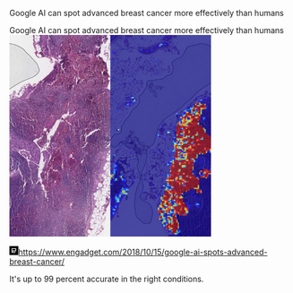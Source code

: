 Google AI can spot advanced breast cancer more effectively than humans

Google AI can spot advanced breast cancer more effectively than humans
![](../_resources/96420480e512e44391dfe7bfc5af829e.png)

![](../_resources/9b9dd1959769176a3b2c70bf5e3b198a.png)https://www.engadget.com/2018/10/15/google-ai-spots-advanced-breast-cancer/

It's up to 99 percent accurate in the right conditions.